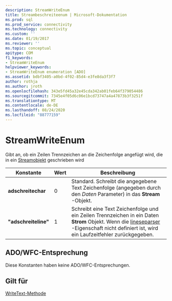 ```yaml
---
description: StreamWriteEnum
title: Streambeschreiteenum | Microsoft-Dokumentation
ms.prod: sql
ms.prod_service: connectivity
ms.technology: connectivity
ms.custom: ''
ms.date: 01/19/2017
ms.reviewer: ''
ms.topic: conceptual
apitype: COM
f1_keywords:
- StreamWriteEnum
helpviewer_keywords:
- StreamWriteEnum enumeration [ADO]
ms.assetid: bdbf3405-a0bd-4f02-85d4-e3fe8da3f3f7
author: rothja
ms.author: jroth
ms.openlocfilehash: 343e5fd45a32e45cda342ab01feb64f379054486
ms.sourcegitcommit: 7345e4f05d6c06e1bcd73747a4a47873b3f3251f
ms.translationtype: MT
ms.contentlocale: de-DE
ms.lasthandoff: 08/24/2020
ms.locfileid: "88777159"
---
```

# <a name="streamwriteenum"></a>StreamWriteEnum
Gibt an, ob ein Zeilen Trennzeichen an die Zeichenfolge angefügt wird, die in ein [Streamobjekt](./stream-object-ado.md) geschrieben wird  
  
|Konstante|Wert|Beschreibung|  
|--------------|-----------|-----------------|  
|**adschreitechar**|0|Standard. Schreibt die angegebene Text Zeichenfolge (angegeben durch den *Daten* Parameter) in das **Stream** -Objekt.|  
|**"adschreiteline"**|1|Schreibt eine Text Zeichenfolge und ein Zeilen Trennzeichen in ein Daten **Strom** Objekt. Wenn die [lineseparser](./lineseparator-property-ado.md) -Eigenschaft nicht definiert ist, wird ein Laufzeitfehler zurückgegeben.|  
  
## <a name="adowfc-equivalent"></a>ADO/WFC-Entsprechung  
 Diese Konstanten haben keine ADO/WFC-Entsprechungen.  
  
## <a name="applies-to"></a>Gilt für  
 [WriteText-Methode](./writetext-method.md)